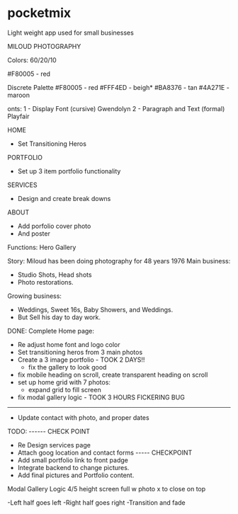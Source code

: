 # pocketmix 
Light weight app used for small businesses


MILOUD PHOTOGRAPHY

Colors:
60/20/10

#F80005 - red 


Discrete Palette
#F80005 - red
#FFF4ED - beigh*
#BA8376 - tan 
#4A271E - maroon

onts:
1 - Display Font (cursive) Gwendolyn
2 - Paragraph and Text (formal) Playfair


HOME 
- Set Transitioning Heros

PORTFOLIO
- Set up 3 item portfolio functionality

SERVICES
- Design and create break downs

ABOUT
- Add porfolio cover photo
- And poster

Functions: 
Hero
Gallery


Story:
Miloud has been doing photography for 48 years 1976
Main business:
- Studio Shots, Head shots
- Photo restorations.

Growing business:
- Weddings, Sweet 16s, Baby Showers, and Weddings. 
- But Sell his day to day work.

DONE:
Complete Home page:
- Re adjust home font and logo color
- Set transitioning heros from 3 main photos
- Create a 3 image portfolio - TOOK 2 DAYS!!
  * fix the gallery to look good
- fix mobile heading on scroll, create transparent heading on scroll
- set up home grid with 7 photos:
    * expand grid to fill screen
- fix modal gallery logic - TOOK 3 HOURS FICKERING BUG
------
- Update contact with photo, and proper dates

TODO:
------ CHECK POINT

- Re Design services page
- Attach goog location and contact forms
----- CHECKPOINT 
- Add small portfolio link to front padge
- Integrate backend to change pictures.
- Add final pictures and Portfolio content.




Modal Gallery Logic
4/5 height screen
full w photo
x to close on top

-Left half goes left
-Right half goes right
-Transition and fade